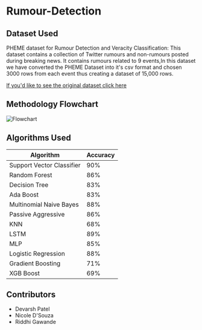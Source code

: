 # Rumour-Detection
## Dataset Used
<p>PHEME dataset for Rumour Detection and Veracity Classification: This dataset contains a collection of Twitter rumours and non-rumours posted during breaking news. It contains rumours related to 9 events,In this dataset we have converted the PHEME Dataset into it's csv format and chosen 3000 rows from each event thus creating a dataset of 15,000 rows.</p>

[If you'd like to see the original dataset click here](https://figshare.com/articles/dataset/PHEME_dataset_for_Rumour_Detection_and_Veracity_Classification/6392078)

## Methodology Flowchart

![Flowchart](https://github.com/nicolemd7/Rumour-Detection/blob/main/Methodology.jpg)


## Algorithms Used

|Algorithm | Accuracy |
|---------------------------|--------|
| Support Vector Classifier |	90%|
| Random Forest	 | 86% |
| Decision Tree	| 83% |
| Ada Boost | 	83% |
| Multinomial Naive Bayes	| 88% |
| Passive Aggressive	| 86% |
| KNN |	68% |
| LSTM	| 89% |
| MLP |	85% | 
| Logistic Regression |	88% |
| Gradient Boosting |	71% |
| XGB Boost |	69% |


## Contributors
- Devarsh Patel 
- Nicole D'Souza
- Riddhi Gawande
